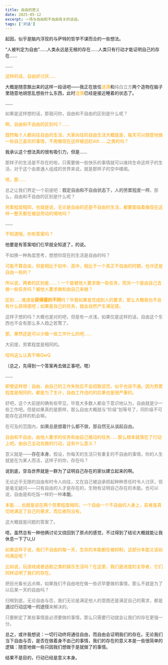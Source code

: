 ```yaml
---
title: 自由的意义
date: 2025-05-12
excerpt: 一场与自由和不自由有关的谈话。
tags: ['对话']
---
```


起因，似乎是脑内浮现的与萨特的哲学不谋而合的一些想法。

“人被判定为自由”……人类永远是无根的存在……人类只有行动才能证明自己的存在……

……

<font color=orange>这样的话，自由好讨厌……</font>

大概是随意飘出来的这样一段话吧——我正在放任<font color=orange>涟漪</font>和<font color=gray>纯白立方</font>两个造物在脑子里随意地胡思乱想些什么东西，此时<font color=orange>涟漪</font>已经是接近睡着的状态了。

……

<font color=gray>如果是这样想的话，那我问你，自由和不自由的区别是什么呢？</font>

<font color=orange>啊，自由和不自由的区别吗？……</font>

<font color=orange>既然每个人都向往自由的生活，大家向往的自由生活大概就是，每天可以随意地做一些自己喜欢的事情，不用像现在这样被迫赶ddl……之类的吗？</font>

我承认这个想法真的很有吸引力，但是……

<font color=gray>那样子的生活是不存在的啦，只需要做一些快乐的事情就可以维持生命这样子的生活，对于这个由普通人组成的世界来说，就是那样子的空中楼阁。</font>

<font color=orange>唔，那……</font>

<font color=gray>总之让我们界定一个前提吧：**假定自由和不自由状态下，人的劳累程度一样**。那么，自由和不自由的区别是什么呢？</font>


<font color=orange>劳累程度相同，也就是说，无论是自由的还是不自由的生活，都要面临着像现在这样一整天都在被迫劳动的境地吗？</font>

……

<font color=orange>不知道哦，你有答案吗？</font>

他要是有答案咱们仨早就全知道了，的说。

<font color=gray>不如换一种角度思考，想想你现在的生活是自由的吗？</font>

<font color=orange>可能不算自由，但是相比于初中、高中，相比于一个真正不自由的时期，也许还是自由一些的？</font>

<font color=orange>所以说，两者的区别是……！一个是被他人要求做一些任务，而另一个是由自己去做一些任务吗？被他人要求做和由自己来做？</font>

<font color=orange>区别……难道是**获得感的不同**吗？毕竟如果是完成别人的要求，那么大概我也不会有什么获得感吧；如果是自己的任务，就会自然产生满足感。</font>

<font color=gray>这样子想的吗？大概也是对的吧，但是有一点浅，如果仅是这样的话，自由这个东西也不会有那么多人趋之若鹜了。</font>

<font color=orange>那，果然还是可以少做一些工作什么的吧……</font>

<font color=gray>大前提，劳累程度是相同的。</font>

<font color=orange>哇呜这么认真干嘛QwQ</font>

（总之，先得到一个答案再去做正事吧，嗯）

……

<font color=orange>即使这样想：自由、由自己的工作失败后不会招致惩罚，似乎也说不通。因为劳累程度是相同的，都是为了生计，自由工作违约的后果也是很严重的。</font>

<font color=gray>好吧，这个大前提的确有些罕见，毕竟大多数人都会下意识地认为，自由就是少一些工作吧。但是如果真的是那样，那么自由大概就与“阶级”划等号了，同阶级不可能存在这样的机会嘛。</font>

<font color=gray>在可及的范围内，**如果总是想着什么都不做，那自然无从谈起自由。**</font>

<font color=orange>自由和不自由，由他人要求的任务和由自己推动的任务……那么根本就落在了行动上吧。由自己主动去做的行动，这有什么意义？</font>

<font color=gray>意义就是——**存在本身**。假设，你每天的生活只有重复的不自由的事情，你的人生就是在为某人而活，这样子的你，存在吗？</font>

说到底，空岛世界就是一群为了证明自己存在的家伙建立起来的啊。

<font color=gray>无论近乎无限的自由有时令人向往，又在自己被迫承担起种种责任时令人讨厌，但是毫无疑问——只有自由的人才是存在的，生物有证明自己存在的本能。也可以说，自由是和吃饭一样的一种**本能**。</font>

<font color=orange>本能……也就是说在两个劳累程度相同，一个自由一个不自由的人身上，前者是真切地满足了自己的需求，而后者则没有。</font>

<font color=gray>这大概就是问题的答案了。</font>

唔，虽然总有一种他俩讨论又绕回到了原点的感觉，不过得到了结论大概就能让我休息一下了U_U

<font color=orange>如果这样子说，我们不自由的每一天，生存的本能都在被抑制，这部分本能又该如何满足呢？</font>

<font color=orange>比如说，玩游戏或者追剧之类的娱乐生活吗？在这里，我们是进度的主导者，它们同样证明了我们的存在。</font>

<font color=gray>把目光看长远点嘛，如果我们不自由地在做一些迟早要做的事情，那么不就是为了以后某一天的自由吗？</font>

<font color=gray>归根到底，无论自由与否，我们无论是满足他人的意图还是满足自己的需求，都是**通过行动这唯一的途径**来解决的。</font>

<font color=gray>只要断定了某些事情是必须要做的事情，那么只需要行动就会让我们的存在更强一分。</font>

总之，或许我想说：一切行动终将通往自由，而自由会证明我们的存在。无论我们当下自由与否，是否在做着身不由己的事情，我们的存在的意义本是一些很简单的逻辑：随意地做一些只因我们想做于是就做了的事情。

结果不是目的，行动已经是意义本身。